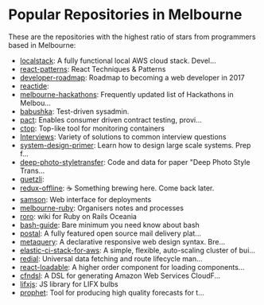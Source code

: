 # Popular Repositories in Melbourne

These are the repositories with the highest ratio of stars from programmers based in Melbourne:

- [localstack](https://github.com/atlassian/localstack): A fully functional local AWS cloud stack. Devel...
- [react-patterns](https://github.com/vasanthk/react-patterns): React Techniques & Patterns 
- [developer-roadmap](https://github.com/kamranahmedse/developer-roadmap): Roadmap to becoming a web developer in 2017
- [reactide](https://github.com/reactide/reactide): 
- [melbourne-hackathons](https://github.com/sdesalas/melbourne-hackathons): Frequently updated list of Hackathons in Melbou...
- [babushka](https://github.com/benhoskings/babushka): Test-driven sysadmin.
- [pact](https://github.com/realestate-com-au/pact): Enables consumer driven contract testing, provi...
- [ctop](https://github.com/bcicen/ctop): Top-like tool for monitoring containers
- [Interviews](https://github.com/kdn251/Interviews): Variety of solutions to common interview questions
- [system-design-primer](https://github.com/donnemartin/system-design-primer): Learn how to design large scale systems. Prep f...
- [deep-photo-styletransfer](https://github.com/luanfujun/deep-photo-styletransfer): Code and data for paper "Deep Photo Style Trans...
- [guetzli](https://github.com/google/guetzli): 
- [redux-offline](https://github.com/jevakallio/redux-offline): :coffee: Something brewing here. Come back later.
- [samson](https://github.com/zendesk/samson): Web interface for deployments
- [melbourne-ruby](https://github.com/rails-oceania/melbourne-ruby): Organisers notes and processes
- [roro](https://github.com/rails-oceania/roro): wiki for Ruby on Rails Oceania
- [bash-guide](https://github.com/Idnan/bash-guide): Bare minimum you need know about bash
- [postal](https://github.com/atech/postal): A fully featured open source mail delivery plat...
- [metaquery](https://github.com/benschwarz/metaquery): A declarative responsive web design syntax. Bre...
- [elastic-ci-stack-for-aws](https://github.com/buildkite/elastic-ci-stack-for-aws): A simple, flexible, auto-scaling cluster of bui...
- [redial](https://github.com/markdalgleish/redial): Universal data fetching and route lifecycle man...
- [react-loadable](https://github.com/thejameskyle/react-loadable): A higher order component for loading components...
- [cfndsl](https://github.com/stevenjack/cfndsl): A DSL for generating Amazon Web Services CloudF...
- [lifxjs](https://github.com/magicmonkey/lifxjs): JS library for LIFX bulbs
- [prophet](https://github.com/facebookincubator/prophet): Tool for producing high quality forecasts for t...
